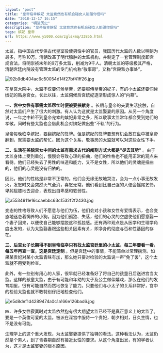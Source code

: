 ```yaml
---
layout: "post"
title: "皇帝临幸嫔妃 太监竟然也有机会碰女人能碰你信吗"
date: "2018-12-17 16:15"
categories: "明清历史"
description: "皇帝临幸嫔妃 太监竟然也有机会碰女人能碰你信吗"
tags: 嫔妃 皇帝
url: https://www.y5000.com/zgls/mq/33855.html
---
```






太监，指中国古代专供古代皇室役使男性中的官员，我国历代太监的人数以明朝为最多，号称10万。清朝改革了明代臃肿的太监机构，并制定了一套管理制度即宫规宫法，将明崇祯末年的9万多太监，削减为9千人。清朝太监的等级极其严格，清朝宫廷内院设有管理太监的专门机构称“敬事房”，又称“宫殿监办事处”。

![92b9db404ac6c50054d14f27bf41ff26.jpg](https://img.y5000.com/uploads/allimg/180929/92b9db404ac6c50054d14f27bf41ff26.jpg)

在皇宫大院中，太监不仅要伺候皇帝，还要服侍皇帝的妃子，有的小太监还要伺候嫔妃的贴身宫女。长此以往，太监伺候后宫嫔妃逐渐形成惊人的“内幕”。

 **一、宫中女性有事需太监帮忙时便被要挟献身**
。长期与皇帝的夫妻生活接触，自然对太监们产生了很大的刺激。有人认为这就是太监娶妻的原因。从另一个角度说，一年之中轮不到皇帝宠幸的嫔妃非常之多，所以敬事太监常年都会受到她们的孝敬。同时有些太监也会借此机会对嫔妃做出些“不轨”的行为。

皇帝每晚临幸嫔妃，要翻嫔妃的签牌。但是嫔妃的签牌要想有机会放在盘中被皇帝翻到，就需要太监的帮忙。因为这个关系，敬事房的太监就可以对这些女性下手。

 **二、生活在美貌宫女中间的太监有需求古代的阉割方式大都是“尽去其势”**
。由于太监身体上受到重创，慢慢会导致心理的扭曲，他们的性格也不能用正常的观点来看待。他们已经失去了男性的味道和能力，又不是女性，所以他们的灵魂是扭曲的，他们的心灵是没有归依的。

因此，他们的性格是非常不正常的。他们会无缘无故地哭泣，会为一点小事无故发火，发怒时又会突然火气全消，喜怒无常。他们看到比自己强的人便会摇尾乞怜，卑躬屈膝地去迎合，表现出自卑感和软弱性。

![a5534911e16ccaebbc63c1532f2f2430.jpg](https://img.y5000.com/uploads/allimg/180929/a5534911e16ccaebbc63c1532f2f2430.jpg)

变态的性格导致人们不愿意与他们为伍，他们会对小孩和女性有爱情表示，也会变态地迷恋着饲养的小狗。因为他们孤独、失落，他们的心灵的空虚使他们愿意娶一个妻子回来，以便使自己能够摆脱这种孤独感。还有两种观点是从医学和生理学角度出发的，认为太监娶妻跟这些相关因素有关，即净身的彻底与否和性基因的存在。

 **三、后宫女子长期得不到皇帝临幸只有找太监宫廷里的小太监，每三年要看一看，每五年再查一查，这是宫廷定制**
。但是宫廷中的事情，不能简单以常理揣测。如果某贵妃对某小太监青睐有加，那么她只要对检验的太监说一声"免了罢"，这个太监就不用受到检查。

此外，有一些别有用心的人家，很早就已经准备好了将自己的孩童日后送进宫当太监。这样的孩童太监，由于有可能和年幼的太子及公主做伴嬉戏，那么在他们的发育期里，很有可能自然而然地恢复了能力。只要他们与小太子的关系非常好，宫中的检验太监也就不敢特别仔细地检查他们。

![e5d8def1d4289474a0c1a166e126bad6.jpg](https://img.y5000.com/uploads/allimg/180929/e5d8def1d4289474a0c1a166e126bad6.jpg)

四、许多女性寂寞时对太监依然抱有很大期望太监已经不是真正意义上的太监了。要是一个英俊可爱的太监，被派在深宫中服侍一个贵妃，朝夕相对，日久生情，也不是没有可能。

生理学上的这个重大发现，为太监娶妻提供了独特的看法。这种看法认为，太监仍然是个男人，到了青春期自然有接近女性的要求。从这个角度出发，有的学者认为，这才是太监娶妻的根本原因。

  
